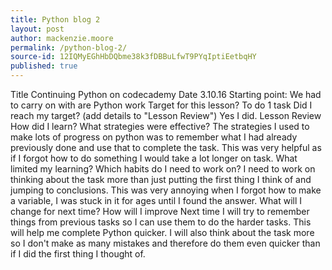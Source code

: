 ```yaml
---
title: Python blog 2
layout: post
author: mackenzie.moore
permalink: /python-blog-2/
source-id: 12IQMyEGhHbDQbme38k3fDBBuLfwT9PYqIptiEetbqHY
published: true
---
```

Title	Continuing Python on codecademy	Date	3.10.16Starting point:	We had to carry on with are Python workTarget for this lesson?	To do 1 taskDid I reach my target? (add details to "Lesson Review")	Yes I did.Lesson ReviewHow did I learn? What strategies were effective?The strategies I used to make lots of progress on python was to remember what I had already previously done and use that to complete the task. This was very helpful as if I forgot how to do something I would take a lot longer on task.What limited my learning? Which habits do I need to work on?I need to work on thinking about the task more than just putting the first thing I think of and jumping to conclusions. This was very annoying when I forgot how to make a variable, I was stuck in it for ages until I found the answer.What will I change for next time? How will I improveNext time I will try to remember things from previous tasks so I can use them to do the harder tasks. This will help me complete Python quicker. I will also think about the task more so I don't make as many mistakes and therefore do them even quicker than if I did the first thing I thought of.

